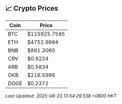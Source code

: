 ## 📈 Crypto Prices

| Coin | Price |
| ---- | ----- |
| BTC | $115925.7585 |
| ETH | $4752.9664 |
| BNB | $891.3060 |
| CRV | $0.9224 |
| ARB | $0.5834 |
| OKB | $216.5986 |
| DOGE | $0.2372 |

_Last Updated: 2025-08-23 13:54:29.538 +0800 HKT_